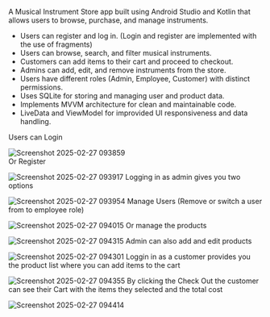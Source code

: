 A Musical Instrument Store app built using Android Studio and Kotlin that allows users to browse, purchase, and manage instruments.

- Users can register and log in. (Login and register are implemented with the use of fragments)
- Users can browse, search, and filter musical instruments.
- Customers can add items to their cart and proceed to checkout.
- Admins can add, edit, and remove instruments from the store.
- Users have different roles (Admin, Employee, Customer) with distinct permissions.
- Uses SQLite for storing and managing user and product data.
- Implements MVVM architecture for clean and maintainable code.
- LiveData and ViewModel for improvided UI responsiveness and data handling.

Users can Login

![Screenshot 2025-02-27 093859](https://github.com/user-attachments/assets/e5089908-bc1e-4fd1-b587-5d52fa48be56)  
Or Register

![Screenshot 2025-02-27 093917](https://github.com/user-attachments/assets/909d770e-cb18-4fdc-9b13-11207a538777)
Logging in as admin gives you two options 

![Screenshot 2025-02-27 093954](https://github.com/user-attachments/assets/6c0aa354-c055-4353-a4da-c15f2903334c)
Manage Users (Remove or switch a user from to employee role)

![Screenshot 2025-02-27 094015](https://github.com/user-attachments/assets/b4b7a055-d1bb-46b8-912f-8334e311d01d)
Or manage the products

![Screenshot 2025-02-27 094315](https://github.com/user-attachments/assets/79f73193-c5bb-4007-b8e2-c0b75b308bd2)
Admin can also add and edit products

![Screenshot 2025-02-27 094301](https://github.com/user-attachments/assets/ffd5585f-4e21-4370-8824-449c4f89f8c7)
Loggin in as a customer provides you the product list where you can add items to the cart 

![Screenshot 2025-02-27 094355](https://github.com/user-attachments/assets/1d97f3f6-e1b5-487f-81e5-ae7f779b1ec7)
By clicking the Check Out the customer can see their Cart with the items they selected and the total cost 

![Screenshot 2025-02-27 094414](https://github.com/user-attachments/assets/701e56f7-1bcc-447c-be35-74ccdc53ac42)


